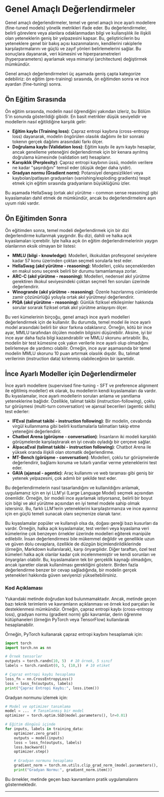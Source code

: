 # Genel Amaçlı Değerlendirmeler
Genel amaçlı değerlendirmeler, temel ve genel amaçlı ince ayarlı modellere (fine-tuned models) yönelik metrikleri ifade eder. Bu değerlendirmeler, belirli görevlere veya alanlara odaklanmadan bilgi ve kullanışlılık ile ilişkili olan yeteneklerin geniş bir yelpazesini kapsar. Bu, geliştiricilerin bu yeteneklere genel bir bakış açısı kazanmalarını, kendilerini rakiplerle karşılaştırmalarını ve güçlü ve zayıf yönleri belirlemelerini sağlar. Bu sonuçlara dayanarak, veri kümesini ve hiperparametreleri (hyperparameters) ayarlamak veya mimariyi (architecture) değiştirmek mümkündür.

Genel amaçlı değerlendirmeleri üç aşamada geniş çapta kategorize edebiliriz: ön eğitim (pre-training) sırasında, ön eğitimden sonra ve ince ayardan (fine-tuning) sonra.

## Ön Eğitim Sırasında
Ön eğitim sırasında, modelin nasıl öğrendiğini yakından izleriz, bu Bölüm 5'in sonunda gösterildiği gibidir. En basit metrikler düşük seviyelidir ve modellerin nasıl eğitildiğine karşılık gelir:
- **Eğitim kaybı (Training loss)**: Çapraz entropi kaybına (cross-entropy loss) dayanarak, modelin öngörülen olasılık dağılımı ile bir sonraki tokenın gerçek dağılımı arasındaki farkı ölçer.
- **Doğrulama kaybı (Validation loss)**: Eğitim kaybı ile aynı kaybı hesaplar, ancak genelleme yeteneğini değerlendirmek için bir kenara ayrılmış doğrulama kümesinde (validation set) hesaplanır.
- **Karışıklık (Perplexity)**: Çapraz entropi kaybının üssü, modelin verilere ne kadar "şaşırdığını" temsil eder (düşük değer daha iyidir).
- **Gradyan normu (Gradient norm)**: Potansiyel dengesizlikleri veya kaybolan/patlayan gradyanları (vanishing/exploding gradients) tespit etmek için eğitim sırasında gradyanların büyüklüğünü izler.

Bu aşamada HellaSwag (ortak akıl yürütme - common sense reasoning) gibi kıyaslamaları dahil etmek de mümkündür, ancak bu değerlendirmelere aşırı uyum riski vardır.

## Ön Eğitimden Sonra
Ön eğitimden sonra, temel modeli değerlendirmek için bir dizi değerlendirme kullanmak yaygındır. Bu dizi, dahili ve halka açık kıyaslamaları içerebilir. İşte halka açık ön eğitim değerlendirmelerinin yaygın olanlarının eksik olmayan bir listesi:
- **MMLU (bilgi - knowledge)**: Modelleri, ilkokuldan profesyonel seviyelere kadar 57 konu üzerinden çoktan seçmeli sorularla test eder.
- **HellaSwag (akıl yürütme - reasoning)**: Modelleri, çoklu seçeneklerden en makul sonu seçerek belirli bir durumu tamamlamaya zorlar.
- **ARC-C (akıl yürütme - reasoning)**: Modelleri, nedensel akıl yürütme gerektiren ilkokul seviyesindeki çoktan seçmeli fen soruları üzerinde değerlendirir.
- **Winogrande (akıl yürütme - reasoning)**: Özenle hazırlanmış cümlelerde zamir çözünürlüğü yoluyla ortak akıl yürütmeyi değerlendirir.
- **PIQA (akıl yürütme - reasoning)**: Günlük fiziksel etkileşimler hakkında sorular sorarak fiziksel ortak akıl yürütme anlayışını ölçer.

Bu veri kümelerinin birçoğu, genel amaçlı ince ayarlı modelleri değerlendirmek için de kullanılır. Bu durumda, temel model ile ince ayarlı model arasındaki belirli bir skor farkına odaklanırız. Örneğin, kötü bir ince ayar, MMLU tarafından ölçülen modelin bilgisini düşürebilir. Aksine, iyi bir ince ayar daha fazla bilgi kazandırabilir ve MMLU skorunu artırabilir. Bu, modelin bir test kümesine çok yakın verilerle ince ayarlı olup olmadığını belirlemeye de yardımcı olabilir. Örneğin, ince ayar aşamasında bir temel modelin MMLU skorunu 10 puan artırmak olasılık dışıdır. Bu, talimat verilerinin (instruction data) kirlenmiş olabileceğinin bir işaretidir.

## İnce Ayarlı Modeller için Değerlendirmeler
İnce ayarlı modellere (supervised fine-tuning - SFT ve preference alignment ile eğitilmiş modeller) ek olarak, bu modellerin kendi kıyaslamaları da vardır. Bu kıyaslamalar, ince ayarlı modellerin soruları anlama ve yanıtlama yeteneklerine bağlıdır. Özellikle, talimat takibi (instruction-following), çoklu tur görüşmesi (multi-turn conversation) ve ajansal becerileri (agentic skills) test ederler:
- **IFEval (talimat takibi - instruction following)**: Bir modelin, cevabında virgül kullanmama gibi belirli kısıtlamalarla talimatları takip etme yeteneğini değerlendirir.
- **Chatbot Arena (görüşme - conversation)**: İnsanların iki modeli karşılıklı görüşmelerde karşılaştırarak en iyi cevabı oyladığı bir çerçeve sağlar.
- **AlpacaEval (talimat takibi - instruction following)**: Chatbot Arena ile yüksek oranda ilişkili olan otomatik değerlendirme.
- **MT-Bench (görüşme - conversation)**: Modelleri, çoklu tur görüşmelerde değerlendirir, bağlamı koruma ve tutarlı yanıtlar verme yeteneklerini test eder.
- **GAIA (ajansal - agentic)**: Araç kullanımı ve web taraması gibi geniş bir yetenek yelpazesini, çok adımlı bir şekilde test eder.

Bu değerlendirmelerin nasıl tasarlandığını ve kullanıldığını anlamak, uygulamanız için en iyi LLM'yi (Large Language Model) seçmek açısından önemlidir. Örneğin, bir modeli ince ayarlamak istiyorsanız, belirli bir boyut için bilgi ve akıl yürütme açısından en iyi temel modele sahip olmak istersiniz. Bu, farklı LLM'lerin yeteneklerini karşılaştırmanıza ve ince ayarınız için en güçlü temeli sunacak olanı seçmenize olanak tanır.

Bu kıyaslamalar popüler ve kullanışlı olsa da, doğası gereği bazı kusurları da vardır. Örneğin, halka açık kıyaslamalar, test verileri veya kıyaslama veri kümelerine çok benzeyen örnekler üzerinde modelleri eğiterek manipüle edilebilir. İnsan değerlendirmesi bile mükemmel değildir ve genellikle uzun ve güven dolu cevaplara, özellikle de düzgün biçimlendirildiklerinde (örneğin, Markdown kullanılarak), karşı önyargılıdır. Diğer taraftan, özel test kümeleri halka açık olanlar kadar çok incelenmemiştir ve kendi sorunları ve önyargıları olabilir. Bu, kıyaslamaların tek bir gerçeklik kaynağı olmadığını, ancak işaretler olarak kullanılması gerektiğini gösterir. Birden fazla değerlendirme benzer bir cevap sağladığında, bir modelin gerçek yetenekleri hakkında güven seviyenizi yükseltebilirsiniz.

### Kod Açıklaması
Yukarıdaki metinde doğrudan kod bulunmamaktadır. Ancak, metinde geçen bazı teknik terimlerin ve kavramların açıklanması ve örnek kod parçaları ile desteklenmesi mümkündür. Örneğin, çapraz entropi kaybı (cross-entropy loss), gradyan normu (gradient norm) gibi kavramlar, derin öğrenme kütüphaneleri (örneğin PyTorch veya TensorFlow) kullanılarak hesaplanabilir.

Örneğin, PyTorch kullanarak çapraz entropi kaybını hesaplamak için:
```python
import torch
import torch.nn as nn

# Örnek tensorler
outputs = torch.randn(10, 5)  # 10 örnek, 5 sınıf
labels = torch.randint(0, 5, (10,))  # 10 etiket

# Çapraz entropi kaybı hesaplama
loss_fn = nn.CrossEntropyLoss()
loss = loss_fn(outputs, labels)
print("Çapraz Entropi Kaybı:", loss.item())
```

Gradyan normunu izlemek için:
```python
# Model ve optimizer tanımlama
model = ...  # Tanımlanmış bir model
optimizer = torch.optim.SGD(model.parameters(), lr=0.01)

# Eğitim döngüsü içinde
for inputs, labels in training_data:
    optimizer.zero_grad()
    outputs = model(inputs)
    loss = loss_fn(outputs, labels)
    loss.backward()
    optimizer.step()
    
    # Gradyan normunu hesaplama
    gradient_norm = torch.nn.utils.clip_grad_norm_(model.parameters(), max_norm=float('inf'))
    print("Gradyan Normu:", gradient_norm.item())
```

Bu örnekler, metinde geçen bazı kavramların pratik uygulamalarını göstermektedir.

---

